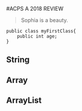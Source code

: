 #ACPS A 2018 REVIEW
> Sophia is a beauty.
```
public class myFirstClass{
    public int age;
}
```
## String



## Array


## ArrayList
